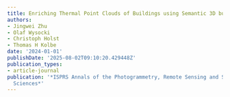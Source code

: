 ```yaml
---
title: Enriching Thermal Point Clouds of Buildings using Semantic 3D building Models
authors:
- Jingwei Zhu
- Olaf Wysocki
- Christoph Holst
- Thomas H Kolbe
date: '2024-01-01'
publishDate: '2025-08-02T09:10:20.429448Z'
publication_types:
- article-journal
publication: '*ISPRS Annals of the Photogrammetry, Remote Sensing and Spatial Information
  Sciences*'
---
```

